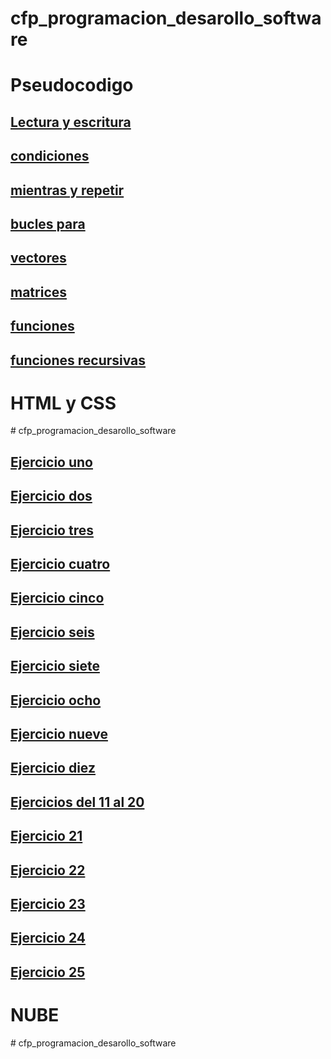 # cfp_programacion_desarollo_software


<h1>Pseudocodigo</h1>

## [Lectura y escritura](./pseudocodigo/lectura_escritura)
## [condiciones](./pseudocodigo/condiciones)
## [mientras y repetir](./pseudocodigo/mientras_repetir)
## [bucles para](./pseudocodigo/bucles_para)
## [vectores](./pseudocodigo/vectores)
## [matrices](./pseudocodigo/matrices)
## [funciones](./pseudocodigo/funciones)
## [funciones recursivas](./pseudocodigo/funciones_recursivas)

<h1>HTML y CSS</h1>
# cfp_programacion_desarollo_software

## [Ejercicio uno ](./html_css/ejercicio%20uno/)

## [Ejercicio dos ](./html_css/ejercicio%20dos/)

## [Ejercicio tres ](./html_css/ejercicio%20tres/)

## [Ejercicio cuatro ](./html_css/ejercicio%20cuatro/)

## [Ejercicio cinco ](./html_css/ejercicio%20cinco/)

## [Ejercicio seis ](./html_css/ejercicio%20seis/)

## [Ejercicio siete ](./html_css/ejercicio%20siete/)

## [Ejercicio ocho ](./html_css/ejercicio%20ocho/)

## [Ejercicio nueve ](./html_css/ejercicio%20nueve/)

## [Ejercicio diez ](./html_css/ejercicio%20diez/)

## [Ejercicios del 11 al 20 ](./html_css/ejercicios%20del%2011%20al%2020/)

## [Ejercicio 21 ](./html_css/ejercicio%2021/)

## [Ejercicio 22 ](./html_css/ejercicio%2022/)

## [Ejercicio 23 ](./html_css/ejercicio%2023/)

## [Ejercicio 24 ](./html_css/ejercicio%2024/)

## [Ejercicio 25](./html_css/ejercicio%2025/)

<h1>NUBE</h1>
# cfp_programacion_desarollo_software